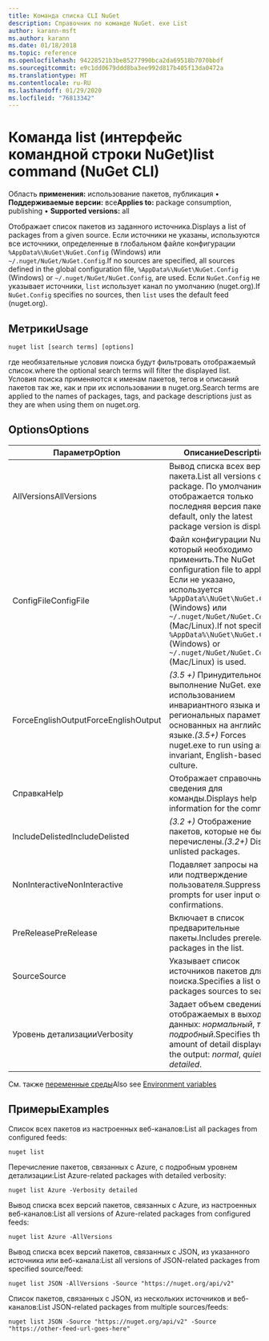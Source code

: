 ```yaml
---
title: Команда списка CLI NuGet
description: Справочник по команде NuGet. exe List
author: karann-msft
ms.author: karann
ms.date: 01/18/2018
ms.topic: reference
ms.openlocfilehash: 94228521b3be85277990bca2da69518b7070bbdf
ms.sourcegitcommit: e9c1dd0679ddd8ba3ee992d817b405f13da0472a
ms.translationtype: MT
ms.contentlocale: ru-RU
ms.lasthandoff: 01/29/2020
ms.locfileid: "76813342"
---
```

# <a name="list-command-nuget-cli"></a><span data-ttu-id="62bcb-103">Команда list (интерфейс командной строки NuGet)</span><span class="sxs-lookup"><span data-stu-id="62bcb-103">list command (NuGet CLI)</span></span>

<span data-ttu-id="62bcb-104">Область **применения:** использование пакетов, публикация &bullet; **Поддерживаемые версии:** все</span><span class="sxs-lookup"><span data-stu-id="62bcb-104">**Applies to:** package consumption, publishing &bullet; **Supported versions:** all</span></span>

<span data-ttu-id="62bcb-105">Отображает список пакетов из заданного источника.</span><span class="sxs-lookup"><span data-stu-id="62bcb-105">Displays a list of packages from a given source.</span></span> <span data-ttu-id="62bcb-106">Если источники не указаны, используются все источники, определенные в глобальном файле конфигурации `%AppData%\NuGet\NuGet.Config` (Windows) или `~/.nuget/NuGet/NuGet.Config`.</span><span class="sxs-lookup"><span data-stu-id="62bcb-106">If no sources are specified, all sources defined in the global configuration file, `%AppData%\NuGet\NuGet.Config` (Windows) or `~/.nuget/NuGet/NuGet.Config`, are used.</span></span> <span data-ttu-id="62bcb-107">Если `NuGet.Config` не указывает источники, `list` использует канал по умолчанию (nuget.org).</span><span class="sxs-lookup"><span data-stu-id="62bcb-107">If `NuGet.Config` specifies no sources, then `list` uses the default feed (nuget.org).</span></span>

## <a name="usage"></a><span data-ttu-id="62bcb-108">Метрики</span><span class="sxs-lookup"><span data-stu-id="62bcb-108">Usage</span></span>

```cli
nuget list [search terms] [options]
```

<span data-ttu-id="62bcb-109">где необязательные условия поиска будут фильтровать отображаемый список.</span><span class="sxs-lookup"><span data-stu-id="62bcb-109">where the optional search terms will filter the displayed list.</span></span> <span data-ttu-id="62bcb-110">Условия поиска применяются к именам пакетов, тегов и описаний пакетов так же, как и при их использовании в nuget.org.</span><span class="sxs-lookup"><span data-stu-id="62bcb-110">Search terms are applied to the names of packages, tags, and package descriptions just as they are when using them on nuget.org.</span></span>

## <a name="options"></a><span data-ttu-id="62bcb-111">Options</span><span class="sxs-lookup"><span data-stu-id="62bcb-111">Options</span></span>

| <span data-ttu-id="62bcb-112">Параметр</span><span class="sxs-lookup"><span data-stu-id="62bcb-112">Option</span></span> | <span data-ttu-id="62bcb-113">Описание</span><span class="sxs-lookup"><span data-stu-id="62bcb-113">Description</span></span> |
| --- | --- |
| <span data-ttu-id="62bcb-114">AllVersions</span><span class="sxs-lookup"><span data-stu-id="62bcb-114">AllVersions</span></span> | <span data-ttu-id="62bcb-115">Вывод списка всех версий пакета.</span><span class="sxs-lookup"><span data-stu-id="62bcb-115">List all versions of a package.</span></span> <span data-ttu-id="62bcb-116">По умолчанию отображается только последняя версия пакета.</span><span class="sxs-lookup"><span data-stu-id="62bcb-116">By default, only the latest package version is displayed.</span></span> |
| <span data-ttu-id="62bcb-117">ConfigFile</span><span class="sxs-lookup"><span data-stu-id="62bcb-117">ConfigFile</span></span> | <span data-ttu-id="62bcb-118">Файл конфигурации NuGet, который необходимо применить.</span><span class="sxs-lookup"><span data-stu-id="62bcb-118">The NuGet configuration file to apply.</span></span> <span data-ttu-id="62bcb-119">Если не указано, используется `%AppData%\NuGet\NuGet.Config` (Windows) или `~/.nuget/NuGet/NuGet.Config` (Mac/Linux).</span><span class="sxs-lookup"><span data-stu-id="62bcb-119">If not specified, `%AppData%\NuGet\NuGet.Config` (Windows) or `~/.nuget/NuGet/NuGet.Config` (Mac/Linux) is used.</span></span>|
| <span data-ttu-id="62bcb-120">ForceEnglishOutput</span><span class="sxs-lookup"><span data-stu-id="62bcb-120">ForceEnglishOutput</span></span> | <span data-ttu-id="62bcb-121">*(3.5 +)* Принудительное выполнение NuGet. exe с использованием инвариантного языка и региональных параметров, основанных на английском языке.</span><span class="sxs-lookup"><span data-stu-id="62bcb-121">*(3.5+)* Forces nuget.exe to run using an invariant, English-based culture.</span></span> |
| <span data-ttu-id="62bcb-122">Справка</span><span class="sxs-lookup"><span data-stu-id="62bcb-122">Help</span></span> | <span data-ttu-id="62bcb-123">Отображает справочные сведения для команды.</span><span class="sxs-lookup"><span data-stu-id="62bcb-123">Displays help information for the command.</span></span> |
| <span data-ttu-id="62bcb-124">IncludeDelisted</span><span class="sxs-lookup"><span data-stu-id="62bcb-124">IncludeDelisted</span></span> | <span data-ttu-id="62bcb-125">*(3.2 +)* Отображение пакетов, которые не были перечислены.</span><span class="sxs-lookup"><span data-stu-id="62bcb-125">*(3.2+)* Display unlisted packages.</span></span> |
| <span data-ttu-id="62bcb-126">NonInteractive</span><span class="sxs-lookup"><span data-stu-id="62bcb-126">NonInteractive</span></span> | <span data-ttu-id="62bcb-127">Подавляет запросы на ввод или подтверждение пользователя.</span><span class="sxs-lookup"><span data-stu-id="62bcb-127">Suppresses prompts for user input or confirmations.</span></span> |
| <span data-ttu-id="62bcb-128">PreRelease</span><span class="sxs-lookup"><span data-stu-id="62bcb-128">PreRelease</span></span> | <span data-ttu-id="62bcb-129">Включает в список предварительные пакеты.</span><span class="sxs-lookup"><span data-stu-id="62bcb-129">Includes prerelease packages in the list.</span></span> |
| <span data-ttu-id="62bcb-130">Source</span><span class="sxs-lookup"><span data-stu-id="62bcb-130">Source</span></span> | <span data-ttu-id="62bcb-131">Указывает список источников пакетов для поиска.</span><span class="sxs-lookup"><span data-stu-id="62bcb-131">Specifies a list of packages sources to search.</span></span> |
| <span data-ttu-id="62bcb-132">Уровень детализации</span><span class="sxs-lookup"><span data-stu-id="62bcb-132">Verbosity</span></span> | <span data-ttu-id="62bcb-133">Задает объем сведений, отображаемых в выходных данных: *нормальный*, *тихий*, *подробный*.</span><span class="sxs-lookup"><span data-stu-id="62bcb-133">Specifies the amount of detail displayed in the output: *normal*, *quiet*, *detailed*.</span></span> |

<span data-ttu-id="62bcb-134">См. также [переменные среды](cli-ref-environment-variables.md)</span><span class="sxs-lookup"><span data-stu-id="62bcb-134">Also see [Environment variables](cli-ref-environment-variables.md)</span></span>

## <a name="examples"></a><span data-ttu-id="62bcb-135">Примеры</span><span class="sxs-lookup"><span data-stu-id="62bcb-135">Examples</span></span>

<span data-ttu-id="62bcb-136">Список всех пакетов из настроенных веб-каналов:</span><span class="sxs-lookup"><span data-stu-id="62bcb-136">List all packages from configured feeds:</span></span>
```
nuget list
```
<span data-ttu-id="62bcb-137">Перечисление пакетов, связанных с Azure, с подробным уровнем детализации:</span><span class="sxs-lookup"><span data-stu-id="62bcb-137">List Azure-related packages with detailed verbosity:</span></span>
```
nuget list Azure -Verbosity detailed
```
<span data-ttu-id="62bcb-138">Вывод списка всех версий пакетов, связанных с Azure, из настроенных веб-каналов:</span><span class="sxs-lookup"><span data-stu-id="62bcb-138">List all versions of Azure-related packages from configured feeds:</span></span>
```
nuget list Azure -AllVersions
```
<span data-ttu-id="62bcb-139">Вывод списка всех версий пакетов, связанных с JSON, из указанного источника или веб-канала:</span><span class="sxs-lookup"><span data-stu-id="62bcb-139">List all versions of JSON-related packages from specified source/feed:</span></span>
```
nuget list JSON -AllVersions -Source "https://nuget.org/api/v2"
```
<span data-ttu-id="62bcb-140">Список пакетов, связанных с JSON, из нескольких источников и веб-каналов:</span><span class="sxs-lookup"><span data-stu-id="62bcb-140">List JSON-related packages from multiple sources/feeds:</span></span>
```
nuget list JSON -Source "https://nuget.org/api/v2" -Source "https://other-feed-url-goes-here"
```


